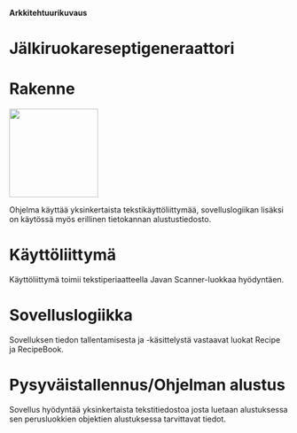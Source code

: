 **Arkkitehtuurikuvaus**

# Jälkiruokareseptigeneraattori

# Rakenne #
<img src="https://raw.githubusercontent.com/melting8snowman/ot-harjoitustyo/dokumentaatio/rakenne.png" width="160">

Ohjelma käyttää yksinkertaista tekstikäyttöliittymää, sovelluslogiikan lisäksi on käytössä myös erillinen tietokannan alustustiedosto.

# Käyttöliittymä #
Käyttöliittymä toimii tekstiperiaatteella Javan Scanner-luokkaa hyödyntäen.

# Sovelluslogiikka #
Sovelluksen tiedon tallentamisesta ja -käsittelystä vastaavat luokat Recipe ja RecipeBook.

# Pysyväistallennus/Ohjelman alustus #
Sovellus hyödyntää yksinkertaista tekstitiedostoa josta luetaan alustuksessa sen perusluokkien objektien alustuksessa tarvittavat tiedot.






